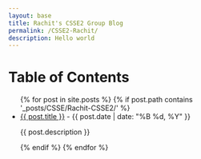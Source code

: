 ```yaml
---
layout: base
title: Rachit's CSSE2 Group Blog
permalink: /CSSE2-Rachit/
description: Hello world
---
```


# Table of Contents

<ul>
  {% for post in site.posts %}
    {% if post.path contains '_posts/CSSE/Rachit-CSSE2/' %}
      <li>
        <a href="{{ post.url }}">{{ post.title }}</a> - {{ post.date | date: "%B %d, %Y" }}
        <p>{{ post.description }}</p>
      </li>
    {% endif %}
  {% endfor %}
</ul>